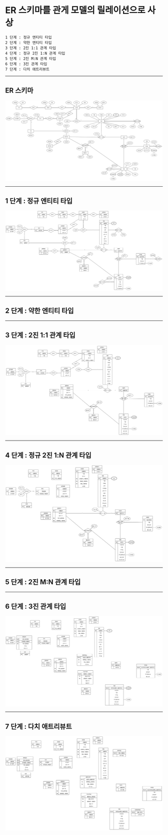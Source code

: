 # ER 스키마를 관게 모델의 릴레이션으로 사상

    1 단계 : 정규 엔티티 타입
    2 단계 : 약한 엔티티 타입
    3 단계 : 2진 1:1 관계 타입
    4 단계 : 정규 2진 1:N 관계 타입
    5 단계 : 2진 M:N 관계 타입
    6 단계 : 3진 관계 타입
    7 단계 : 다치 애트리뷰트

***
## ER 스키마
![ER 스키마](./img/0513_ER_model(schema).png)
***
## 1 단계 : 정규 엔티티 타입
![step01](./img/0513_step01.png)
***
## 2 단계 : 약한 엔티티 타입
***
## 3 단계 : 2진 1:1 관계 타입
![step03](./img/0513_step03.png)
***
## 4 단계 : 정규 2진 1:N 관계 타입
![step04](./img/0513_step04.png)
***
## 5 단계 : 2진 M:N 관계 타입
***
## 6 단계 : 3진 관계 타입
![step06](./img/0513_step06.png)
***
## 7 단계 : 다치 애트리뷰트
![step07](./img/0513_step07.png)